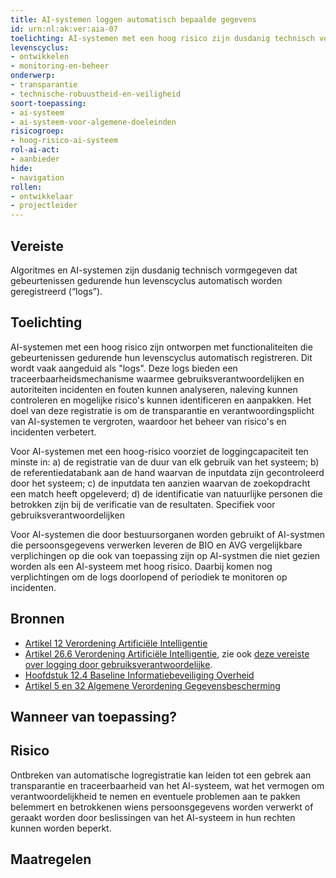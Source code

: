 ```yaml
---
title: AI-systemen loggen automatisch bepaalde gegevens
id: urn:nl:ak:ver:aia-07
toelichting: AI-systemen met een hoog risico zijn dusdanig technisch vormgegeven dat gebeurtenissen gedurende hun levenscyclus automatisch worden geregistreerd (“logs”).
levenscyclus:
- ontwikkelen
- monitoring-en-beheer
onderwerp:
- transparantie
- technische-robuustheid-en-veiligheid
soort-toepassing:
- ai-systeem
- ai-systeem-voor-algemene-doeleinden
risicogroep:
- hoog-risico-ai-systeem
rol-ai-act:
- aanbieder
hide:
- navigation
rollen:
- ontwikkelaar
- projectleider
---
```


<!-- let op! Deze vereiste geldt altijd omdat je volgens de AVG en de BIO ook moet loggen -->

<!-- tags -->
## Vereiste

Algoritmes en AI-systemen zijn dusdanig technisch vormgegeven dat gebeurtenissen gedurende hun levenscyclus automatisch worden geregistreerd (“logs”). 


## Toelichting

AI-systemen met een hoog risico zijn ontworpen met functionaliteiten die gebeurtenissen gedurende hun levenscyclus automatisch registreren.
Dit wordt vaak aangeduid als "logs".
Deze logs bieden een traceerbaarheidsmechanisme waarmee gebruiksverantwoordelijken en autoriteiten incidenten en fouten kunnen analyseren, naleving kunnen controleren en mogelijke risico's kunnen identificeren en aanpakken.
Het doel van deze registratie is om de transparantie en verantwoordingsplicht van AI-systemen te vergroten, waardoor het beheer van risico's en incidenten verbetert.

Voor AI-systemen met een hoog-risico voorziet de loggingcapaciteit ten minste in: a) de registratie van de duur van elk gebruik van het systeem; b) de referentiedatabank aan de hand waarvan de inputdata zijn gecontroleerd door het systeem; c) de inputdata ten aanzien waarvan de zoekopdracht een match heeft opgeleverd; d) de identificatie van natuurlijke personen die betrokken zijn bij de verificatie van de resultaten. Specifiek voor gebruiksverantwoordelijken

Voor AI-systemen die door bestuursorganen worden gebruikt of AI-systmen die persoonsgegevens verwerken leveren de BIO en AVG vergelijkbare verplichingen op die ook van toepassing zijn op AI-systmen die niet gezien worden als een AI-systeem met hoog risico. Daarbij komen nog verplichtingen om de logs doorlopend of periodiek te monitoren op incidenten.

## Bronnen

- [Artikel 12 Verordening Artificiële Intelligentie](https://eur-lex.europa.eu/legal-content/NL/TXT/HTML/?uri=OJ:L_202401689#d1e3495-1-1)
- [Artikel 26.6 Verordening Artificiële Intelligentie](https://eur-lex.europa.eu/legal-content/NL/TXT/HTML/?uri=OJ:L_202401689#d1e3495-1-1), zie ook [deze vereiste over logging door gebruiksverantwoordelijke](aia-25-gebruiksverantwoordelijken-bewaren-logs.md).
- [Hoofdstuk 12.4 Baseline Informatiebeveiliging Overheid ](https://www.bio-overheid.nl/media/13kduqsi/bio-versie-104zv_def.pdf)
- [Artikel 5 en 32 Algemene Verordening Gegevensbescherming](https://eur-lex.europa.eu/legal-content/NL/TXT/HTML/?uri=CELEX:32016R0679)

## Wanneer van toepassing? 
<!-- tags-ai-act -->

## Risico

Ontbreken van automatische logregistratie kan leiden tot een gebrek aan transparantie en traceerbaarheid van het AI-systeem, wat het vermogen om verantwoordelijkheid te nemen en eventuele problemen aan te pakken belemmert en betrokkenen wiens persoonsgegevens worden verwerkt of geraakt worden door beslissingen van het AI-systeem in hun rechten kunnen worden beperkt.

## Maatregelen

<!-- list_maatregelen vereiste/aia-07-automatische-logregistratie no-search no-onderwerp no-rol no-levenscyclus -->
